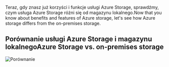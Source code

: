 <span data-ttu-id="45eb4-101">Teraz, gdy znasz już korzyści i funkcje usługi Azure Storage, sprawdźmy, czym usługa Azure Storage różni się od magazynu lokalnego.</span><span class="sxs-lookup"><span data-stu-id="45eb4-101">Now that you know about benefits and features of Azure storage, let's see how Azure storage differs from the on-premises storage.</span></span>

## <a name="azure-storage-vs-on-premises-storage"></a><span data-ttu-id="45eb4-102">Porównanie usługi Azure Storage i magazynu lokalnego</span><span class="sxs-lookup"><span data-stu-id="45eb4-102">Azure Storage vs. on-premises storage</span></span>

![Porównanie](../images/Comparison.png)
